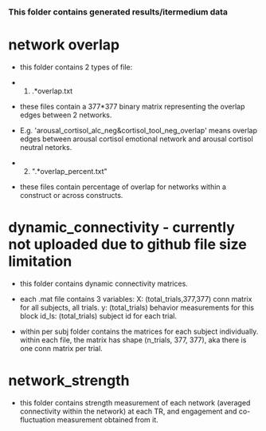 ### This folder contains generated results/itermedium data 

# network overlap
 - this folder contains 2 types of file:
  - 1. .*overlap.txt
  - these files contain a 377*377 binary matrix representing the overlap edges between 2 networks.
  - E.g. 'arousal_cortisol_alc_neg&cortisol_tool_neg_overlap' means overlap edges between arousal cortisol emotional network and arousal cortisol neutral netorks.

  - 2. ".*overlap_percent.txt"
  - these files contain percentage of overlap for networks within a construct or across constructs.

# dynamic_connectivity - currently not uploaded due to github file size limitation
 - this folder contains dynamic connectivity matrices.
 - each .mat file contains 3 variables:
     X: (total_trials,377,377) conn matrix for all subjects, all trials.
     y: (total_trials) behavior measurements for this block
     id_ls: (total_trials) subject id for each trial.

 - within per subj folder contains the matrices for each subject individually. within each file, the matrix has shape (n_trials, 377, 377), aka there is one conn matrix per trial.


# network_strength
 - this folder contains strength measurement of each network (averaged connectivity within the network) at each TR, and engagement and co-fluctuation measurement obtained from it. 